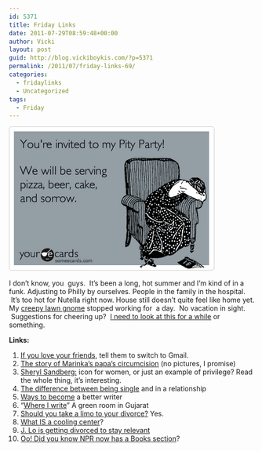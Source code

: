 ```yaml
---
id: 5371
title: Friday Links
date: 2011-07-29T08:59:48+00:00
author: Vicki
layout: post
guid: http://blog.vickiboykis.com/?p=5371
permalink: /2011/07/friday-links-69/
categories:
  - fridaylinks
  - Uncategorized
tags:
  - Friday
---
```

[<img class="aligncenter size-full wp-image-5372" title="6cb3a74e043eee1001521e28846d888f" src="https://raw.githubusercontent.com/veekaybee/wlb/gh-pages/assets/images/2011/07/6cb3a74e043eee1001521e28846d888f.png" alt="" width="420" height="294" />](https://raw.githubusercontent.com/veekaybee/wlb/gh-pages/assets/images/2011/07/6cb3a74e043eee1001521e28846d888f.png)

I don&#8217;t know, you  guys.  It&#8217;s been a long, hot summer and I&#8217;m kind of in a funk. Adjusting to Philly by ourselves. People in the family in the hospital.  It&#8217;s too hot for Nutella right now. House still doesn&#8217;t quite feel like home yet. My <a href="http://blog.vickiboykis.com/2011/05/26/pics-from-around-the-house/" target="_blank">creepy lawn gnome</a> stopped working for  a day.  No vacation in sight.  Suggestions for cheering up?  <a href="http://www.google.com/search?q=animals+in+sweaters&um=1&ie=UTF-8&tbm=isch&source=og&sa=N&hl=en&tab=wi&biw=1047&bih=663#hl=en&ds=i&pq=animals%20in%20sweaters&xhr=t&q=animals+wearing+sweaters&cp=24&pf=p&sclient=psy&um=1&tbm=isch&sa=1&source=hp&aq=f&aqi=&aql=&oq=animals+wearing+sweaters&pbx=1&bav=on.2,or.r_gc.r_pw.&fp=b6a542dfe53b5f42&biw=1047&bih=663" target="_blank">I need to look at this for a while</a> or something.

**Links:**

  1. <a href="http://www.emailintervention.com/" target="_blank">If you love your friends</a>, tell them to switch to Gmail.
  2. <a href="http://www.motherhoodinnyc.com/papa-and-his-circumcision" target="_blank">The story of Marinka&#8217;s papa&#8217;s circumcision</a> (no pictures, I promise)
  3. <a href="http://www.newyorker.com/reporting/2011/07/11/110711fa_fact_auletta?currentPage=1" target="_blank">Sheryl Sandberg:</a> icon for women, or just an example of privilege? Read the whole thing, it&#8217;s interesting.
  4. <a href="http://nicoleisbetter.com/single-girl-behaviors-evolving-happiness-and-a-not-so-subtle-indication-of-where-all-the-judgmental-haters-can-shove-their-catty-opinions" target="_blank">The difference between being single</a> and in a relationship
  5. <a href="http://terribleminds.com/ramble/2011/07/26/25-ways-to-become-a-better-writer/" target="_blank">Ways to become</a> a better writer
  6. &#8220;<a href="http://therumpus.net/2011/07/where-i-write-14-a-green-room-in-gujarat/" target="_blank">Where I write</a>&#8221; A green room in Gujarat
  7. <a href="http://www.citizenofthemonth.com/2011/07/27/in-the-limo/" target="_blank">Should you take a limo to your divorce?</a> Yes.
  8. <a href="http://www.theawl.com/2011/07/inside-new-york-citys-cooling-centers" target="_blank">What IS a cooling center</a>?
  9. <a href="http://www.annehelenpetersen.com/?p=2658" target="_blank">J. Lo is getting divorced to stay relevant</a>
 10. <a href="http://www.npr.org/books/" target="_blank">Oo! Did you know NPR now has a Books section</a>?